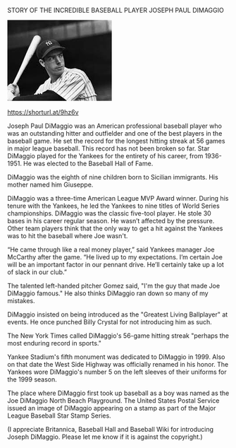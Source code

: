 STORY OF THE INCREDIBLE BASEBALL PLAYER JOSEPH PAUL DIMAGGIO


![STORY OF THE INCREDIBLE BASEBALL PLAYER JOSEPH PAUL DIMAGGIO](https://github.com/ywangnccu/ywang/blob/main/images/JOSEPH_PAUL_DIMAGGIO.jpg)

https://shorturl.at/9hz6v


Joseph Paul DiMaggio was an American professional baseball player who was an outstanding hitter and outfielder and one of the best players in the baseball game. 
He set the record for the longest hitting streak at 56 games in major league baseball. This record has not been broken so far. 
Star DiMaggio played for the Yankees for the entirety of his career, from 1936-1951. He was elected to the Baseball Hall of Fame.

DiMaggio was the eighth of nine children born to Sicilian immigrants. His mother named him Giuseppe.

DiMaggio was a three-time American League MVP Award winner. During his tenure with the Yankees, he led the Yankees to nine titles of World Series championships. 
DiMaggio was the classic five-tool player. He stole 30 bases in his career regular season. He wasn’t affected by the pressure. 
Other team players think that the only way to get a hit against the Yankees was to hit the baseball where Joe wasn't.

“He came through like a real money player,” said Yankees manager Joe McCarthy after the game. “He lived up to my expectations. 
I’m certain Joe will be an important factor in our pennant drive. He’ll certainly take up a lot of slack in our club.”

The talented left-handed pitcher Gomez said, "I'm the guy that made Joe DiMaggio famous." He also thinks DiMaggio ran down so many of my mistakes.

DiMaggio insisted on being introduced as the "Greatest Living Ballplayer" at events. He once punched Billy Crystal for not introducing him as such.

The New York Times called DiMaggio's 56-game hitting streak "perhaps the most enduring record in sports."

Yankee Stadium's fifth monument was dedicated to DiMaggio in 1999. Also on that date the West Side Highway was officially renamed in his honor. 
The Yankees wore DiMaggio's number 5 on the left sleeves of their uniforms for the 1999 season.

The place where DiMaggio first took up baseball as a boy was named as the Joe DiMaggio North Beach Playground. 
The United States Postal Service issued an image of DiMaggio appearing on a stamp as part of the Major League Baseball Star Stamp Series.


(I appreciate Britannica, Baseball Hall and Baseball Wiki for introducing Joseph DiMaggio. Please let me know if it is against the copyright.)
